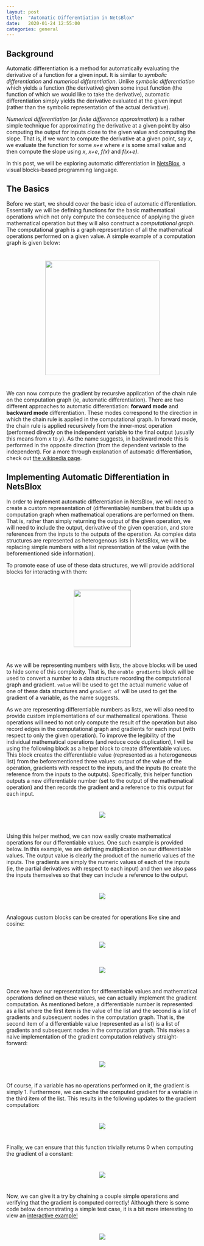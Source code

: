 ```yaml
---
layout: post
title:  "Automatic Differentiation in NetsBlox"
date:   2020-01-24 12:55:00
categories: general
---
```


## Background
Automatic differentiation is a method for automatically evaluating the derivative of a function for a given input. It is similar to *symbolic differentiation* and *numerical differentiation*. Unlike *symbolic differentiation* which yields a function (the derivative) given some input function (the function of which we would like to take the derivative), automatic differentiation simply yields the derivative evaluated at the given input (rather than the symbolic representation of the actual derivative).

*Numerical differentiation* (or *finite difference approximation*) is a rather simple technique for approximating the derivative at a given point by also computing the output for inputs close to the given value and computing the slope. That is, if we want to compute the derivative at a given point, say *x*, we evaluate the function for some *x+e* where *e* is some small value and then compute the slope using *x*, *x+e*, *f(x)* and *f(x+e)*.

In this post, we will be exploring automatic differentiation in [NetsBlox](https://netsblox.org), a visual blocks-based programming language.

## The Basics
Before we start, we should cover the basic idea of automatic differentiation. Essentially we will be defining functions for the basic mathematical operations which not only compute the consequence of applying the given mathematical operation but they will also construct a *computational graph*. The computational graph is a graph representation of all the mathematical operations performed on a given value. A simple example of a computation graph is given below:

<center><img src="/images/computation-graph.png" style="padding: 25px 25px 25px 25px; width: 300px"/></center>

We can now compute the gradient by recursive application of the chain rule on the computation graph (ie, automatic differentiation). There are two different approaches to automatic differentiation: **forward mode** and **backward mode** differentiation. These modes correspond to the direction in which the chain rule is applied in the computational graph. In forward mode, the chain rule is applied recursively from the inner-most operation (performed directly on the independent variable to the  final output (usually this means from *x* to *y*). As the name suggests, in backward mode this is performed in the opposite direction (from the dependent variable to the independent). For a more through explanation of automatic differentiation, check out [the wikipedia page](https://en.wikipedia.org/wiki/Automatic_differentiation).

## Implementing Automatic Differentiation in NetsBlox
In order to implement automatic differentiation in NetsBlox, we will need to create a custom representation of (differentiable) numbers that builds up a computation graph when mathematical operations are performed on them. That is, rather than simply returning the output of the given operation, we will need to include the output, derivative of the given operation, and store references from the inputs to the outputs of the operation. As complex data structures are represented as heterogenous lists in NetsBlox, we will be replacing simple numbers with a list representation of the value (with the beforementioned side information).

To promote ease of use of these data structures, we will provide additional blocks for interacting with them:

<center><img src="/images/autodiff-blocks.png" style="padding: 25px 25px 25px 25px; width: 150px"/></center>

As we will be representing numbers with lists, the above blocks will be used to hide some of this complexity. That is, the `enable gradients` block will be used to convert a number to a data structure recording the computational graph and gradient. `value` will be used to get the actual numeric value of one of these data structures and `gradient of` will be used to get the gradient of a variable, as the name suggests.

As we are representing differentiable numbers as lists, we will also need to provide custom implementations of our mathematical operations. These operations will need to not only compute the result of the operation but also record edges in the computational graph and gradients for each input (with respect to only the given operation). To improve the legibility of the individual mathematical operations (and reduce code duplication), I will be using the following block as a helper block to create differentiable values. This block creates the differentiable value (represented as a heterogeneous list) from the beforementioned three values: output of the value of the operation, gradients with respect to the inputs, and the inputs (to create the reference from the inputs to the outputs). Specifically, this helper function outputs a new differentiable number (set to the output of the mathematical operation) and then records the gradient and a reference to this output for each input.

<center><img src="/images/differentiable-helper.png" style="padding: 25px 25px 25px 25px"/></center>

Using this helper method, we can now easily create mathematical operations for our differentiable values. One such example is provided below. In this example, we are defining multiplication on our differentiable values. The output value is clearly the product of the numeric values of the inputs. The gradients are simply the numeric values of each of the inputs (ie, the partial derivatives with respect to each input) and then we also pass the inputs themselves so that they can include a reference to the output.

<center><img src="/images/differentiable-multiply.png" style="padding: 25px 25px 25px 25px"/></center>

Analogous custom blocks can be created for operations like sine and cosine:
<center><img src="/images/differentiable-sin.png" style="padding: 25px 25px 25px 25px"/></center>
<center><img src="/images/differentiable-cos.png" style="padding: 25px 25px 25px 25px"/></center>

Once we have our representation for differentiable values and mathematical operations defined on these values, we can actually implement the gradient computation. As mentioned before, a differentiable number is represented as a list where the first item is the value of the list and the second is a list of gradients and subsequent nodes in the computation graph. That is, the second item of a differentiable value (represented as a list) is a list of gradients and subsequent nodes in the computation graph. This makes a naive implementation of the gradient computation relatively straight-forward:

<center><img src="/images/gradient-1.png" style="padding: 25px 25px 25px 25px"/></center>

Of course, if a variable has no operations performed on it, the gradient is simply 1. Furthermore, we can cache the computed gradient for a variable in the third item of the list. This results in the following updates to the gradient computation:

<center><img src="/images/gradient-2.png" style="padding: 25px 25px 25px 25px"/></center>

Finally, we can ensure that this function trivially returns 0 when computing the gradient of a constant:

<center><img src="/images/gradient-3.png" style="padding: 25px 25px 25px 25px"/></center>

Now, we can give it a try by chaining a couple simple operations and verifying that the gradient is computed correctly! Although there is some code below demonstrating a simple test case, it is a bit more interesting to view an [interactive example!](https://editor.netsblox.org/?action=present&Username=brian&ProjectName=SimpleAutoGrad&editMode=true)

<center><img src="/images/gradient-example.png" style="padding: 25px 25px 25px 25px"/></center>
